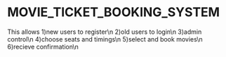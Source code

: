 # MOVIE_TICKET_BOOKING_SYSTEM
This allows 
1)new users to register\n
2)old users to login\n
3)admin control\n
4)choose seats and timings\n
5)select and book movies\n
6)recieve confirmation\n

